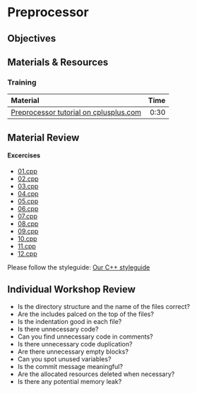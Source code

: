 # Preprocessor

## Objectives

## Materials & Resources
### Training
| Material | Time |
|:---------|-----:|
| [Preprocessor tutorial on cplusplus.com](http://www.cplusplus.com/doc/tutorial/preprocessor/)| 0:30 |

## Material Review


#### Excercises
- [01.cpp](workshop/01.cpp)
- [02.cpp](workshop/02.cpp)
- [03.cpp](workshop/03.cpp)
- [04.cpp](workshop/04.cpp)
- [05.cpp](workshop/05.cpp)
- [06.cpp](workshop/06.cpp)
- [07.cpp](workshop/07.cpp)
- [08.cpp](workshop/08.cpp)
- [09.cpp](workshop/09.cpp)
- [10.cpp](workshop/10.cpp)
- [11.cpp](workshop/11.cpp)
- [12.cpp](workshop/12.cpp)





Please follow the styleguide: [Our C++ styleguide](../../styleguide/cpp.md)
## Individual Workshop Review

 - Is the directory structure and the name of the files correct?
 - Are the includes palced on the top of the files?
 - Is the indentation good in each file?
 - Is there unnecessary code?
 - Can you find unnecessary code in comments?
 - Is there unnecessary code duplication?
 - Are there unnecessary empty blocks?
 - Can you spot unused variables?
 - Is the commit message meaningful?
 - Are the allocated resources deleted when necessary?
 - Is there any potential memory leak?

